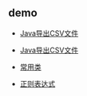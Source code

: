 ## demo 

  - [Java导出CSV文件](demo/HTool.md)
  
  - [Java导出CSV文件](demo/Java导出CSV文件.md)
  
  - [常用类](demo/常用类.md)
  
  - [正则表达式](demo/正则表达式.md)
  
  
  
